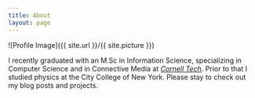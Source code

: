 ```yaml
---
title: About
layout: page
---
```

![Profile Image]({{ site.url }}/{{ site.picture }})


I recently graduated with an M.Sc in Information Science, specializing in Computer Science and in Connective Media at [*Cornell Tech*](http://tech.cornell.edu/). Prior to that I studied physics at the City College of New York. Please stay to check out my blog posts and projects.
